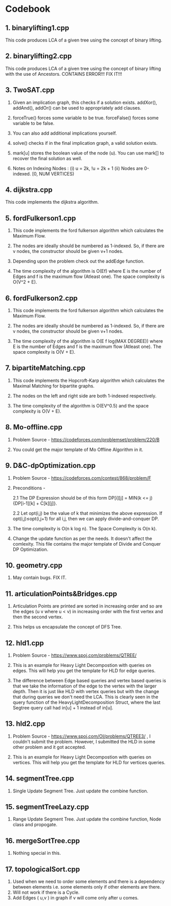# Codebook

## 1. binarylifting1.cpp
  This code produces LCA of a given tree using the concept of binary lifting.
  
## 2. binarylifting2.cpp
  This code produces LCA of a given tree using the concept of binary lifting with the use of Ancestors.
  CONTAINS ERROR!!! FIX IT!!!

## 3. TwoSAT.cpp
    
  1. Given an implication graph, this checks if a solution exists.
  addXor(), addAnd(), addOr() can be used to appropriately add clauses.
    
  2. forceTrue() forces some variable to be true.
     forceFalse() forces some variable to be false.

  3. You can also add additional implications yourself.
  
  4. solve() checks if in the final implication graph, a valid solution exists.
  
  5. mark[u] stores the boolean value of the node (u). You can use mark[] to
  recover the final solution as well.

  6. Notes on Indexing Nodes : (i) u = 2k, !u = 2k + 1 (ii) Nodes are 0-indexed. [0, NUM VERTICES)

## 4. dijkstra.cpp
  This code implements the dijkstra algorithm.
  
## 5. fordFulkerson1.cpp
  1. This code implements the ford fulkerson algorithm which calculates the Maximum Flow.
  
  2. The nodes are ideally should be numbered as 1-indexed. So, if there are v nodes,
  the constructor should be given v+1 nodes.
  
  3. Depending upon the problem check out the addEdge function.
  
  4. The time complexity of the algorithm is O(Ef) where E is the number of Edges and f is the maximum flow (Atleast one). The space complexity is O(V^2 + E).
  

## 6. fordFulkerson2.cpp
  1. This code implements the ford fulkerson algorithm which calculates the Maximum Flow.
  
  2. The nodes are ideally should be numbered as 1-indexed. So, if there are v nodes,
  the constructor should be given v+1 nodes.
  
  3. The time complexity of the algorithm is O(E f log(MAX DEGREE)) where E is the number of Edges and f is the maximum flow (Atleast one). The space complexity is O(V + E).

## 7. bipartiteMatching.cpp
  1. This code implements the Hopcroft-Karp algorithm which calculates the Maximal Matching for bipartite graphs.
  
  2. The nodes on the left and right side are both 1-indexed respectively.
  
  3. The time complexity of the algorithm is O(EV^0.5) and the space complexity is O(V + E).
  
## 8. Mo-offline.cpp
  1. Problem Source - https://codeforces.com/problemset/problem/220/B
  
  2. You could get the major template of Mo Offline Algorithm in it.

## 9. D&C-dpOptimization.cpp
  1. Problem Source - https://codeforces.com/contest/868/problem/F
  
  2. Preconditions -
  
      2.1  The DP Expression should be of this form DP[i][j] = MIN(k <= j)   {DP[i-1][k] + C[k][j]}.
      
      2.2  Let opt(i,j) be the value of k that minimizes the above expression. If opt(i,j)≤opt(i,j+1) for all i,j, then we can apply divide-and-conquer DP.
  
  3. The time complexity is O(n k log n). The Space Complexity is O(n k).
  
  4. Change the update function as per the needs. It doesn't affect the comlexity. This file contains the major template of Divide and Conquer DP Optimization.

## 10. geometry.cpp
  1. May contain bugs. FIX IT.
  
## 11. articulationPoints&Bridges.cpp
  1. Articulation Points are printed are sorted in increasing order and so are the edges (u v where u < v) in increasing order with the first vertex and then the second vertex.
  
  2. This helps us encapsulate the concept of DFS Tree.

## 12. hld1.cpp
  1. Problem Source - https://www.spoj.com/problems/QTREE/
  
  2. This is an example for Heavy Light Decompostion with queries on edges. This will help you get the template for HLD for edge queries.
  
  3. The difference between Edge based queries and vertex based queries is that we take the information of the edge to the vertex with the larger depth. Then it is just like HLD with vertex queries but with the change that during queries we don't need the LCA. This is clearly seen in the query function of the HeavyLightDecomposition Struct, where the last Segtree query call had in[u] + 1 instead of in[u]. 
  
## 13. hld2.cpp
  1. Problem Source - https://www.spoj.com/OI/problems/QTREE3/ , I couldn't submit the problem. However, I submitted the HLD in some other problem and it got accepted.
  
  2. This is an example for Heavy Light Decompostion with queries on vertices. This will help you get the template for HLD for vertices queries.

## 14. segmentTree.cpp
  1. Single Update Segment Tree. Just update the combine function.

## 15. segmentTreeLazy.cpp
  1. Range Update Segment Tree. Just update the combine function, Node class and propogate.

## 16. mergeSortTree.cpp
  1. Nothing special in this.
  
## 17. topologicalSort.cpp
  1. Used when we need to order some elements and there is a dependency between elements i.e. some elements only if other elements are there.
  2. Will not work if there is a Cycle. 
  3. Add Edges ( u,v ) in graph if v will come only after u comes.

